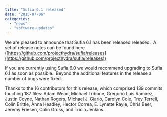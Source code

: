 ```yaml
---
title: "Sufia 6.1 released"
date: "2015-07-06"
categories: 
  - "news"
  - "software-updates"
---
```


We are pleased to announce that Sufia 6.1 has been released released.  A set of release notes can be found here ([https://github.com/projecthydra/sufia/releases](https://github.com/projecthydra/sufia/releases))

If you are currently using Sufia 6.0 we would recommend upgrading to Sufia 6.1 as soon as possible.  Beyond the additional features in the release a number of bugs were fixed.

Thanks to the 16 contributors for this release, which comprised 139 commits touching 187 files: Adam Wead, Michael Tribone, Gregorio Luis Ramirez, Justin Coyne, Nathan Rogers, Michael J. Giarlo, Carolyn Cole, Trey Terrell, Colin Brittle, Anna Headley, Hector Correa, E. Lynette Rayle, Chris Beer, Jeremy Friesen, Colin Gross, and Tricia Jenkins.

